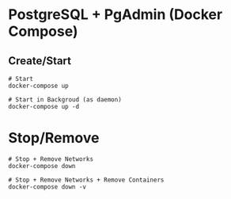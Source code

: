 # PostgreSQL + PgAdmin (Docker Compose)

## Create/Start
```shell
# Start 
docker-compose up

# Start in Backgroud (as daemon)
docker-compose up -d
```

# Stop/Remove
```shell
# Stop + Remove Networks
docker-compose down

# Stop + Remove Networks + Remove Containers
docker-compose down -v
```